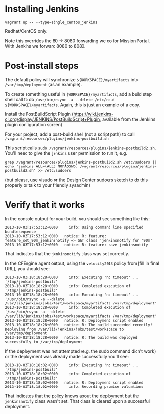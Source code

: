 # Installing Jenkins

`vagrant up -- --type=single_centos_jenkins`

Redhat/CentOS only.

Note this overrides the 80 -> 8080 forwarding we do for Mission Portal.  With Jenkins we forward 8080 to 8080.

# Post-install steps

The default policy will synchronize `${WORKSPACE}/myartifacts` into
`/var/tmp/deployment` (as an example).

To create something useful in `{WORKSPACE}/myartifacts`, add a build
step shell call to do `/usr/bin/rsync -a --delete /etc/rc.d
${WORKSPACE}/myartifacts`.  Again, this is just an example of a copy.

Install the PostBuildScript Plugin (https://wiki.jenkins-ci.org/display/JENKINS/PostBuildScript+Plugin, available from the Jenkins plugin configuration screen)

For your project, add a post-build shell (not a script path) to call `/vagrant/resources/plugins/jenkins-postbuild.sh`

This script calls `sudo /vagrant/resources/plugins/jenkins-postbuild2.sh`.  You'll need to give the `jenkins` user permission to run it, e.g.

```
grep /vagrant/resources/plugins/jenkins-postbuild2.sh /etc/sudoers || echo 'jenkins ALL=(ALL) NOPASSWD: /vagrant/resources/plugins/jenkins-postbuild2.sh' >> /etc/sudoers
```

(but please, use visudo or the Design Center sudoers sketch to do this
properly or talk to your friendly sysadmin)

# Verify that it works

In the console output for your build, you should see something like this:

```
2013-10-03T17:53:12+0000     info: Using command line specified bundlesequence
2013-10-03T17:53:12+0000   notice: R: feature: feature_set_90m_jenkinsnotify => SET class 'jenkinsnotify for '90m'
2013-10-03T17:53:12+0000   notice: R: feature: have jenkinsnotify
```

That indicates that the `jenkinsnotify` class was set correctly.

In the CFEngine agent output, using the `velocity2013` policy from [fill in final URL], you should see:

```
2013-10-03T18:18:28+0000     info: Executing 'no timeout' ... '/tmp/jenkins-postbuild'
2013-10-03T18:18:28+0000     info: Completed execution of '/tmp/jenkins-postbuild'
2013-10-03T18:18:28+0000     info: Executing 'no timeout' ... '/usr/bin/rsync -a --delete /var/lib/jenkins/jobs/test/workspace/myartifacts /var/tmp/deployment'
2013-10-03T18:18:28+0000     info: Completed execution of '/usr/bin/rsync -a --delete /var/lib/jenkins/jobs/test/workspace/myartifacts /var/tmp/deployment'
2013-10-03T18:18:28+0000   notice: R: Deployment script enabled
2013-10-03T18:18:28+0000   notice: R: The build succeeded recently!  Deploying from /var/lib/jenkins/jobs/test/workspace to /var/tmp/deployment
2013-10-03T18:18:28+0000   notice: R: The build was deployed successfully to /var/tmp/deployment
```

If the deployment was not attempted (e.g. the sudo command didn't
work) or the deployment was already made successfully you'll see:

```
2013-10-03T18:18:02+0000     info: Executing 'no timeout' ... '/tmp/jenkins-postbuild'
2013-10-03T18:18:02+0000     info: Completed execution of '/tmp/jenkins-postbuild'
2013-10-03T18:18:02+0000   notice: R: Deployment script enabled
2013-10-03T18:18:02+0000     info: Recording promise valuations
```

That indicates that the policy knows about the deployment but the
`jenkinsnotify` class wasn't set.  That class is cleared upon a
successful deployment.
